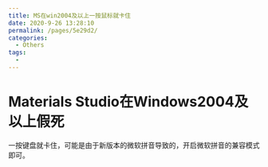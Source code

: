 ```yaml
---
title: MS在win2004及以上一按鼠标就卡住
date: 2020-9-26 13:28:10
permalink: /pages/5e29d2/
categories:
  - Others
tags:
  - 
---
```

# Materials Studio在Windows2004及以上假死

一按键盘就卡住，可能是由于新版本的微软拼音导致的，开启微软拼音的兼容模式即可。